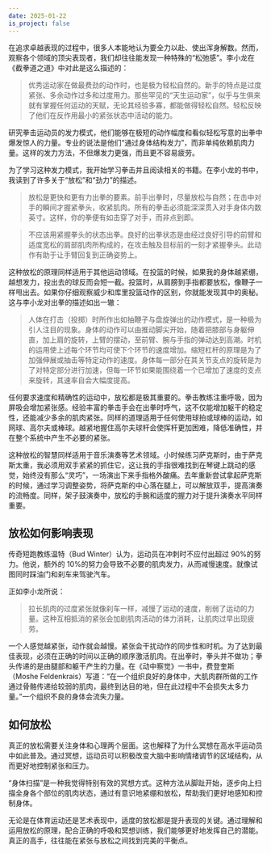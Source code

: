 ```yaml
---
date: 2025-01-22
is_project: false
---
```


在追求卓越表现的过程中，很多人本能地认为要全力以赴、使出浑身解数。然而，观察各个领域的顶尖表现者，我们却往往能发现一种特殊的“松弛感”。李小龙在《截拳道之道》中对此是这么描述的：

> 优秀运动家在做最费劲的动作时，也是极为轻松自然的。新手的特点是过度紧张、多余动作过多和过度用力。那些罕见的“天生运动家”​，似乎与生俱来就有掌握任何运动的天赋，无论其经验多寡，都能做得轻松自然。轻松反映了他们在反作用最小的紧张状态中活动的能力。

研究拳击运动员的发力模式，他们能够在极短的动作幅度和看似轻松写意的出拳中爆发惊人的力量。专业的说法是他们“通过身体结构发力”，而非单纯依赖肌肉力量。这样的发力方法，不但爆发力更强，而且更不容易疲劳。

为了学习这种发力模式，我开始学习拳击并且阅读相关的书籍。在李小龙的书中，我读到了许多关于“放松”和“劲力”的描述。

> 放松是更快和更有力出拳的要素。前手出拳时，尽量放松与自然；在击中对手的瞬间才握紧拳头，收紧肌肉。所有的拳击必须能深深贯入对手身体内数英寸。这样，你的拳便有如击穿了对手，而非点到即。

> 不应该用紧握拳头的状态出拳。良好的出拳状态是由经过良好引导的前臂和适度宽松的肩部肌肉所构成的，在攻击触及目标前的一刻才紧握拳头。此动作有助于让手臂回复到正确姿势上。

这种放松的原理同样适用于其他运动领域。在投篮的时候，如果我的身体越紧绷，越想发力，投出去的球反而会短一截。投篮时，从肩膀到手指都要放松，像鞭子一样甩出去。如果你仔细观察威少和库里投篮动作的区别，你就能发现其中的奥秘。这与李小龙对出拳的描述如出一辙：

> 人体在打击（投掷）时所作出如抽鞭子与盘旋弹出的动作模式，是一种极为引人注目的现象。身体的动作可以由推动脚尖开始，随着把膝部与身躯伸直，加上肩的旋转，上臂的摆动，至前臂、腕与手指的弹动达到高潮。时机的运用使上述每个环节均可使下个环节的速度增加。缩短杠杆的原理是为了加强伸展或抽击等特定动作的速度。身体每一部分在其关节支点的旋转是为了对特定部分进行加速，但每一环节如果能围绕着一个已增加了速度的支点来旋转，其速率自会大幅度提高。

任何要求速度和精确性的运动中，放松都是极其重要的。拳击教练注重呼吸，因为屏吸会增加紧张感。经验丰富的拳击手会在出拳时呼气，这不仅能增加躯干的稳定性，还能减少多余的肌肉紧张。同样的道理适用于任何使用球拍或球棒的运动，如网球、高尔夫或棒球。越紧地握住高尔夫球杆会使挥杆更加困难，降低准确性，并在整个系统中产生不必要的紧张。

这种放松的智慧同样适用于音乐演奏等艺术领域。小时候练习萨克斯时，由于萨克斯太重，我必须用双手紧紧的抓住它，这让我的手指很难找到在琴键上跳动的感觉，始终没有那么“灵巧”，一场演出下来手指格外酸痛。去年重新尝试拿起萨克斯的时候，通过学习调整姿势，将萨克斯的中心落在腿上，可以解放双手，提高演奏的流畅度。同样，架子鼓演奏中，放松的手腕和适度的握力对于提升演奏水平同样重要。

## 放松如何影响表现

传奇短跑教练温特（Bud Winter）认为，运动员在冲刺时不应付出超过 90%的努力。他说，额外的 10%的努力会导致不必要的肌肉发力，从而减慢速度。就像试图同时踩油门和刹车来驾驶汽车。

正如李小龙所说：

> 拉长肌肉的过度紧张就像刹车一样，减慢了运动的速度，削弱了运动的力量。这种互相抵消的紧张会加剧肌肉活动的体力消耗，让肌肉过早出现疲劳。

一个人感觉越紧张，动作就会越慢。紧张会干扰动作的同步性和时机。为了达到最佳表现，必须在正确的时间以正确的顺序激活肌肉。在出拳时，拳头并不做功；拳头传递的是由腿部和躯干产生的力量。在《动中察觉》一书中，费登奎斯（Moshe Feldenkrais）写道：“在一个组织良好的身体中，大肌肉群所做的工作通过骨骼传递给较弱的肌肉，最终到达目的地，但在此过程中不会损失太多力量。”一个组织不良的身体会流失力量。

## 如何放松

真正的放松需要关注身体和心理两个层面。这也解释了为什么冥想在高水平运动员中如此普及。通过冥想，运动员可以积极改变大脑中影响情绪调节的区域结构，从而更好地控制紧张和压力。

“身体扫描”是一种我觉得特别有效的冥想方式。这种方法从脚趾开始，逐步向上扫描全身各个部位的肌肉状态，通过有意识地紧绷和放松，帮助我们更好地感知和控制身体。

无论是在体育运动还是艺术表现中，适度的放松都是提升表现的关键。通过理解和运用放松的原理，配合正确的呼吸和冥想训练，我们能够更好地发挥自己的潜能。真正的高手，往往能在紧张与放松之间找到完美的平衡点。
